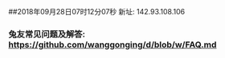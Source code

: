 ##2018年09月28日07时12分07秒 新址: 142.93.108.106
### 兔友常见问题及解答: https://github.com/wanggonging/d/blob/w/FAQ.md
